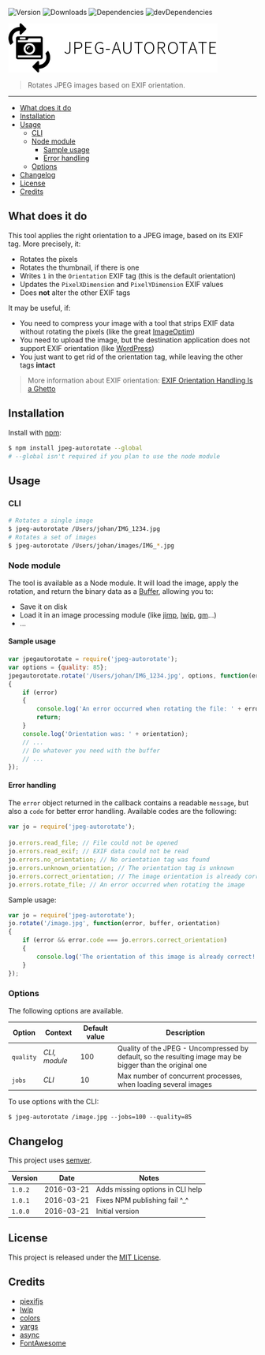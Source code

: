 ![Version](https://img.shields.io/npm/v/jpeg-autorotate.svg)
![Downloads](https://img.shields.io/npm/dm/jpeg-autorotate.svg)
![Dependencies](https://img.shields.io/david/johansatge/jpeg-autorotate.svg)
![devDependencies](https://img.shields.io/david/dev/johansatge/jpeg-autorotate.svg)

![Icon](icon.png)

> Rotates JPEG images based on EXIF orientation.

---

* [What does it do](#what-does-it-do)
* [Installation](#installation)
* [Usage](#usage)
    * [CLI](#cli)
    * [Node module](#node-module)
        * [Sample usage](#sample-usage)
        * [Error handling](#error-handling)
    * [Options](#options)
* [Changelog](#changelog)
* [License](#license)
* [Credits](#credits)

## What does it do

This tool applies the right orientation to a JPEG image, based on its EXIF tag. More precisely, it:

* Rotates the pixels
* Rotates the thumbnail, if there is one
* Writes `1` in the `Orientation` EXIF tag (this is the default orientation)
* Updates the `PixelXDimension` and `PixelYDimension` EXIF values
* Does **not** alter the other EXIF tags

It may be useful, if:

* You need to compress your image with a tool that strips EXIF data without rotating the pixels (like the great [ImageOptim](https://imageoptim.com/))
* You need to upload the image, but the destination application does not support EXIF orientation (like [WordPress](https://wordpress.org/))
* You just want to get rid of the orientation tag, while leaving the other tags **intact**

> More information about EXIF orientation: [EXIF Orientation Handling Is a Ghetto](http://www.daveperrett.com/articles/2012/07/28/exif-orientation-handling-is-a-ghetto/)

## Installation

Install with [npm](https://www.npmjs.com/):

```bash
$ npm install jpeg-autorotate --global
# --global isn't required if you plan to use the node module
```

## Usage

### CLI

```bash
# Rotates a single image
$ jpeg-autorotate /Users/johan/IMG_1234.jpg
# Rotates a set of images
$ jpeg-autorotate /Users/johan/images/IMG_*.jpg
```

### Node module

The tool is available as a Node module. It will load the image, apply the rotation, and return the binary data as a [Buffer](https://nodejs.org/api/buffer.html), allowing you to:

* Save it on disk
* Load it in an image processing module (like [jimp](https://github.com/oliver-moran/jimp), [lwip](https://github.com/EyalAr/lwip), [gm](https://github.com/aheckmann/gm)...)
* ...

#### Sample usage

```javascript
var jpegautorotate = require('jpeg-autorotate');
var options = {quality: 85};
jpegautorotate.rotate('/Users/johan/IMG_1234.jpg', options, function(error, buffer, orientation)
{
    if (error)
    {
        console.log('An error occurred when rotating the file: ' + error.message);
        return;
    }
    console.log('Orientation was: ' + orientation);
    // ...
    // Do whatever you need with the buffer
    // ...
});
```

#### Error handling

The `error` object returned in the callback contains a readable `message`, but also a `code` for better error handling. Available codes are the following:

```javascript
var jo = require('jpeg-autorotate');

jo.errors.read_file; // File could not be opened
jo.errors.read_exif; // EXIF data could not be read
jo.errors.no_orientation; // No orientation tag was found
jo.errors.unknown_orientation; // The orientation tag is unknown
jo.errors.correct_orientation; // The image orientation is already correct
jo.errors.rotate_file; // An error occurred when rotating the image
```

Sample usage:

```javascript
var jo = require('jpeg-autorotate');
jo.rotate('/image.jpg', function(error, buffer, orientation)
{
    if (error && error.code === jo.errors.correct_orientation)
    {
        console.log('The orientation of this image is already correct!');
    }
});
```

### Options

The following options are available.

| Option | Context | Default value | Description
| --- | --- | --- | --- |
| `quality` | *CLI, module* | 100 | Quality of the JPEG - Uncompressed by default, so the resulting image may be bigger than the original one |
| `jobs` | *CLI* | 10 | Max number of concurrent processes, when loading several images

To use options with the CLI:

```
$ jpeg-autorotate /image.jpg --jobs=100 --quality=85
```

## Changelog

This project uses [semver](http://semver.org/).

| Version | Date | Notes |
| --- | --- | --- |
| `1.0.2` | 2016-03-21 | Adds missing options in CLI help |
| `1.0.1` | 2016-03-21 | Fixes NPM publishing fail ^_^ |
| `1.0.0` | 2016-03-21 | Initial version |

## License

This project is released under the [MIT License](license.md).

## Credits

* [piexifjs](https://github.com/hMatoba/piexifjs)
* [lwip](https://github.com/EyalAr/lwip/)
* [colors](https://github.com/Marak/colors.js)
* [yargs](https://github.com/bcoe/yargs)
* [async](https://github.com/caolan/async)
* [FontAwesome](http://fontawesome.io/)
